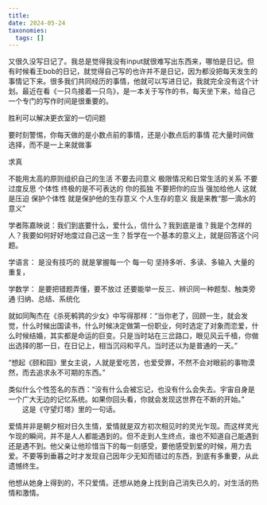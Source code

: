 ```yaml
---
title: 
date: 2024-05-24
taxonomies:
  tags: []
---
```

又很久没写日记了。我总是觉得我没有input就很难写出东西来，哪怕是日记。但有时候看王bob的日记，就觉得自己写的也许并不是日记，因为都没把每天发生的事情记下来。很多我们共同经历的事情，他就可以写进日记，我就完全没有这个计划。最近在看《一只鸟接着一只鸟》，是一本关于写作的书，每天坐下来，给自己一个专门的写作时间是很重要的。


胜利可以解决更衣室的一切问题

要时刻警惕，你每天做的是小数点前的事情，还是小数点后的事情
花大量时间做选择，而不是一上来就做事

求真

不能用太高的原则组织自己的生活
不要去问意义
极限情况和日常生活的关系
不要过度反思
个体性 终极的是不可表达的 你的孤独
不要把你的应当 强加给他人 这就是压迫 保护个体性 就是保护他的生存意义
个人生存的意义
我是来教“那一滴水的意义”


学者陈嘉映说：我们到底要什么，爱什么，信什么？我到底是谁？我是个怎样的人？我要如何好好地度过自己这一生？哲学在一个基本的意义上，就是回答这个问题。



学语言： 是没有技巧的
        就是掌握每一个 每一句 
         坚持多听、多读、多输入
         大量的重复，
     
学数学： 是要把错题弄懂，要不放过
        还要能举一反三、辨识同一种题型、触类旁通
        归纳、总结、系统化

就如同陶杰在《杀死鹌鹑的少女》中写得那样：“当你老了，回顾一生，就会发觉，什么时候出国读书，什么时候决定做第一份职业，何时选定了对象而恋爱，什么时候结婚，其实都是命运的巨变。只是当时站在三岔路口，眼见风云千樯，你做出选择的那一日，在日记上，相当沉闷和平凡，当时还以为是普通的一天。”

“想起《颐和园》里女主说，人就是爱吃苦，也爱受罪，不然不会对眼前的事物漠然，而去追求永不可期的东西。”


类似什么个性签名的东西：“没有什么会被忘记，也没有什么会失去。宇宙自身是一个广大无边的记忆系统。如果你回头看，你就会发现这世界在不断的开始。”  
　　这是《守望灯塔》里的一句话。

爱情并非是朝夕相对日久生情，爱情就是双方初次相见时的灵光乍现。而这样灵光乍现的瞬间，并不是人人都能遇到的。但不走到人生终点，谁也不知道自己能遇到还是遇不到。他父亲让他珍惜当下的每一刻感受，要他感受到爱的时候，用力去爱。不要等到垂暮之时才发现自己因年少无知而错过的东西，到底有多重要，从此遗憾终生。

他想从她身上得到的，不只爱情。还想从她身上找到自己消失已久的，对生活的热情和激情。

